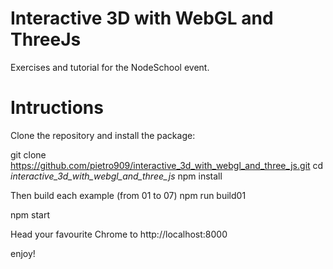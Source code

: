# Interactive 3D with WebGL and ThreeJs
Exercises and tutorial for the NodeSchool event.

# Intructions
Clone the repository and install the package:

git clone https://github.com/pietro909/interactive_3d_with_webgl_and_three_js.git
cd _interactive_3d_with_webgl_and_three_js_
npm install

Then build each example (from 01 to 07)
npm run build01

npm start

Head your favourite Chrome to http://localhost:8000

enjoy!

